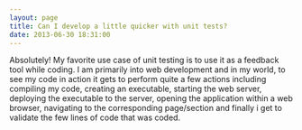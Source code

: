 ```yaml
---
layout: page
title: Can I develop a little quicker with unit tests?
date: 2013-06-30 18:31:00
---
```


Absolutely! My favorite use case of unit testing is to use it as a feedback tool while coding. I am primarily into
web development and in my world, to see my code in action it gets to perform quite a few actions <!-- more --> including
compiling my code, creating an executable, starting the web server, deploying the executable to the server, opening the
application within a web browser, navigating to the corresponding page/section and finally i get to validate the few
lines of code that was coded.
